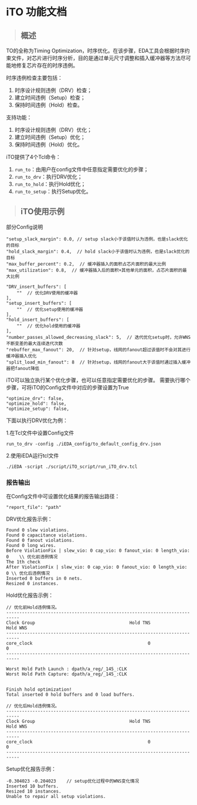 # iTO 功能文档

> ## 概述

TO的全称为Timing Optimization，时序优化。在该步骤，EDA工具会根据时序约束文件，对芯片进行时序分析，目的是通过单元尺寸调整和插入缓冲器等方法尽可能地修复芯片存在的时序违例。

时序违例检查主要包括：
1. 时序设计规则违例（DRV）检查；
2. 建立时间违例（Setup）检查；
3. 保持时间违例（Hold）检查。

支持功能：
1. 时序设计规则违例（DRV）优化；
2. 建立时间违例（Setup）优化；
3. 保持时间违例（Hold）优化。

iTO提供了4个Tcl命令：
1. `run_to`：由用户在config文件中任意指定需要优化的步骤；
2. `run_to_drv`：执行DRV优化；
2. `run_to_hold`：执行Hold优化；
2. `run_to_setup`：执行Setup优化。

> ## iTO使用示例

部分Config说明
```
"setup_slack_margin": 0.0, // setup slack小于该值时认为违例，也是slack优化的目标
"hold_slack_margin": 0.4,  // hold slack小于该值时认为违例，也是slack优化的目标
"max_buffer_percent": 0.2,  // 缓冲器插入的面积占芯片面积的最大比例
"max_utilization": 0.8,  // 缓冲器插入后的面积+其他单元的面积，占芯片面积的最大比例

"DRV_insert_buffers": [
    ""  // 优化DRV使用的缓冲器
],
"setup_insert_buffers": [
    ""  // 优化setup使用的缓冲器
],
"hold_insert_buffers": [
    ""  // 优化hold使用的缓冲器
],
"number_passes_allowed_decreasing_slack": 5,  // 迭代优化setup时，允许WNS不断变差的最大连续迭代次数
"rebuffer_max_fanout": 20,  // 针对setup，线网的fanout超过该值时不会对其进行缓冲器插入优化
"split_load_min_fanout": 8  // 针对setup，线网的fanout大于该值时通过插入缓冲器把fanout降低

```

iTO可以独立执行某个优化步骤，也可以任意指定需要优化的步骤。
需要执行哪个步骤，可将iTO的Config文件中对应的步骤设置为True
```
"optimize_drv": false,
"optimize_hold": false,
"optimize_setup": false,
```

下面以执行DRV优化为例：

1.在Tcl文件中设置Config文件

`run_to_drv -config ./iEDA_config/to_default_config_drv.json`


2.使用iEDA运行tcl文件

`./iEDA -script ./script/iTO_script/run_iTO_drv.tcl`

### 报告输出

在Config文件中可设置优化结果的报告输出路径：
```
"report_file": "path"
```

DRV优化报告示例：

```
Found 0 slew violations.
Found 0 capacitance violations.
Found 0 fanout violations.
Found 0 long wires.
Before ViolationFix | slew_vio: 0 cap_vio: 0 fanout_vio: 0 length_vio: 0    \\ 优化前违例情况
The 1th check
After ViolationFix | slew_vio: 0 cap_vio: 0 fanout_vio: 0 length_vio: 0 \\ 优化后违例情况
Inserted 0 buffers in 0 nets.
Resized 0 instances.
```

Hold优化报告示例：

```
// 优化前Hold违例情况。
---------------------------------------------------------------------------
Clock Group                                    Hold TNS            Hold WNS
---------------------------------------------------------------------------
core_clock                                            0                   0
---------------------------------------------------------------------------

Worst Hold Path Launch : dpath/a_reg/_145_:CLK
Worst Hold Path Capture: dpath/a_reg/_145_:CLK


Finish hold optimization!
Total inserted 0 hold buffers and 0 load buffers.

// 优化后Hold违例情况。
---------------------------------------------------------------------------
Clock Group                                    Hold TNS            Hold WNS
---------------------------------------------------------------------------
core_clock                                            0                   0
---------------------------------------------------------------------------
```

Setup优化报告示例：
```
-0.304023 -0.204023    // setup优化过程中的WNS变化情况
Inserted 10 buffers.
Resized 10 instances.
Unable to repair all setup violations.
```